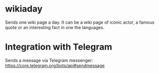 # wikiaday
Sends one wiki page a day. It can be a wiki page of iconic actor, a famous quote or an interesting fact in one the languages.

# Integration with Telegram
Sends a message via Telegram messenger: https://core.telegram.org/bots/api#sendmessage